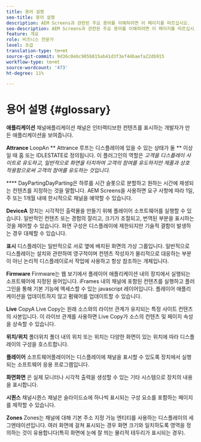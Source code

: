 ```yaml
---
title: 용어 설명
seo-title: 용어 설명
description: AEM Screens과 관련된 주요 용어를 이해하려면 이 페이지를 따르십시오.
seo-description: AEM Screens과 관련된 주요 용어를 이해하려면 이 페이지를 따르십시오.
feature: 개요
role: 비즈니스 전문가
level: 초급
translation-type: tm+mt
source-git-commit: 9d36c0ebc985b815ab41d3f3ef44baefa22db915
workflow-type: tm+mt
source-wordcount: '473'
ht-degree: 11%

---
```



# 용어 설명 {#glossary}

**애플리케이션** 채널애플리케이션 채널은 인터랙티브한 컨텐츠를 표시하는 개발자가 만든 애플리케이션을 보여줍니다.

**Attrance** LoopAn  ** Attrance 루프는 디스플레이에 있을 수 있는 상태가 둘  ** 이상일 때 홈 또는 IDLESTATE로 정의됩니다. 이 플러그인의 역할은 *고객을 디스플레이 사이트로 유도하고, 일반적으로 화면을 터치하여 고객의 참여를 유도하지만 제품과 상호 작용함으로써 고객의 참여를 유도하는 것입니다.*

**** DayPartingDayParting은 하루를 시간 슬롯으로 분할하고 원하는 시간에 재생되는 컨텐츠를 지정하는 것을 말합니다. AEM Screens을 사용하면 요구 사항에 따라 1일, 주 또는 1개월 내에 한시적으로 채널을 예약할 수 있습니다.

**DeviceA** 장치는 시각적인 출력물을 만들기 위해 플레이어 소프트웨어를 실행할 수 있습니다. 일반적인 컨텐츠 또는 경험의 잘리고, 크기가 조절되고, 번역된 부분을 표시하는 것을 제어할 수 있습니다. 화면 구성은 디스플레이에 제한되지만 기술적 결함이 발생하는 경우 대체할 수 있습니다.

**표시** 디스플레이는 일반적으로 서로 옆에 배치된 화면의 가상 그룹입니다. 일반적으로 디스플레이는 설치와 관련하여 영구적이며 컨텐츠 작성자가 물리적으로 대응하는 부분이 아닌 논리적 디스플레이로서 작업에 사용하고 항상 참조하는 개체입니다.

**Firmware** Firmware는 웹 보기에서 플레이어 애플리케이션 내의 장치에서 실행되는 소프트웨어에 지정된 용어입니다. iFrames 내의 채널에 포함된 컨텐츠를 실행하고 플러그인을 통해 기본 기능에 액세스할 수 있는 javascript 레이어입니다. 플레이어 애플리케이션을 업데이트하지 않고 펌웨어를 업데이트할 수 있습니다.

**Live** CopyA Live Copy는 원래 소스와의 라이브 관계가 유지되는 특정 사이트 컨텐츠의 사본입니다. 이 라이브 관계를 사용하면 Live Copy가 소스의 컨텐츠 및 페이지 속성을 상속할 수 있습니다.

**위치/위치** 폴더위치 폴더 내의 위치 또는 위치는 다양한 화면이 있는 위치에 따라 디스플레이의 구성을 호스트합니다.

**플레이어** 소프트웨어플레이어는 디스플레이에 채널을 표시할 수 있도록 장치에서 실행되는 소프트웨어 응용 프로그램입니다.

**화면화면** 은 실제 모니터나 시각적 출력을 생성할 수 있는 기타 시스템으로 장치의 내용을 표시합니다.

**시퀀스** 채널시퀀스 채널은 슬라이드쇼에 하나씩 표시되는 구성 요소를 포함하는 페이지를 제작할 수 있습니다.

**Zones** Zones는 채널에 대해 기본 주소 지정 가능 엔티티를 사용하는 디스플레이의 세그멘테이션입니다. 여러 화면에 걸쳐 표시되는 경우 화면 크기와 일치하도록 영역을 정의하는 것이 유용합니다(특히 화면에 눈에 잘 띄는 물리적 테두리가 표시되는 경우).
